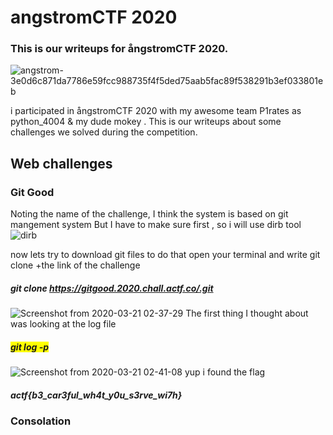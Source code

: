 # angstromCTF 2020
### This is our writeups for ångstromCTF 2020.
![angstrom-3e0d6c871da7786e59fcc988735f4f5ded75aab5fac89f538291b3ef033801eb](https://user-images.githubusercontent.com/36403473/77215806-d4b45380-6b1e-11ea-8853-b9539e6bc4d0.png)

i participated in ångstromCTF 2020 with my awesome team P1rates as python_4004 & my dude mokey  . This is our writeups about some challenges we solved during the competition.

## Web challenges 
### Git Good
 Noting the name of the challenge, I think the system is based on git mangement system 
 But I have to make sure first , so i will use dirb tool
![dirb](https://user-images.githubusercontent.com/36403473/77215204-85205880-6b1b-11ea-9ca2-a46a3b8c8347.png)

now lets try to download git files 
to do that open your terminal and write 
git clone +the link of the challenge 
##### git clone https://gitgood.2020.chall.actf.co/.git 
![Screenshot from 2020-03-21 02-37-29](https://user-images.githubusercontent.com/36403473/77215565-5f944e80-6b1d-11ea-9f41-b7f8d0feba48.png)
The first thing I thought about was looking at the log file
##### <span style="background-color: #FFFF00">git log -p</span>
![Screenshot from 2020-03-21 02-41-08](https://user-images.githubusercontent.com/36403473/77215657-037dfa00-6b1e-11ea-8edf-e4d6b2588f11.png)
yup i found the flag 
##### actf{b3_car3ful_wh4t_y0u_s3rve_wi7h}
### Consolation
